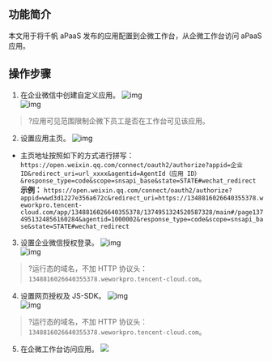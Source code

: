 ## 功能简介
本文用于将千帆 aPaaS 发布的应用配置到企微工作台，从企微工作台访问 aPaaS 应用。

##  操作步骤
1. 在企业微信中创建自定义应用。
![img](https://main.qcloudimg.com/raw/938d7609d6da6ae22af17eaa988b1572.png)        
![img](https://main.qcloudimg.com/raw/f88800d44dd9d797dae5ec5a27986081.png)        
>?应用可见范围限制企微下员工是否在工作台可见该应用。
2. 设置应用主页。
![img](https://main.qcloudimg.com/raw/de2daa8effc0e7f65c849d6ec7522621.png)        
 - 主页地址按照如下的方式进行拼写：
`https://open.weixin.qq.com/connect/oauth2/authorize?appid=企业ID&redirect_uri=url_xxxx&agentid=AgentId（应用 ID）&response_type=code&scope=snsapi_base&state=STATE#wechat_redirect`
**示例：**
`https://open.weixin.qq.com/connect/oauth2/authorize?appid=wwd3d1227e356a672c&redirect_uri=https://1348816026640355378.weworkpro.tencent-cloud.com/app/1348816026640355378/1374951324520587328/main#/page1374951324856160284&agentid=1000002&response_type=code&scope=snsapi_base&state=STATE#wechat_redirect`
3. 设置企业微信授权登录。
 ![img](https://main.qcloudimg.com/raw/4783bef1bce0ee6f091fca4b70de0184.png)        
![img](https://main.qcloudimg.com/raw/5b77bc83124c8380f7f743f1a639180d.png)        
>?运行态的域名，不加 HTTP 协议头：`1348816026640355378.weworkpro.tencent-cloud.com`。
4. 设置网页授权及 JS-SDK。
 ![img](https://main.qcloudimg.com/raw/9d05f06e2268ada09d1b7757950d541b.png)        
 ![img](https://main.qcloudimg.com/raw/5375679488cbc37931930b6b8a7d651a.png)        
>?运行态的域名，不加 HTTP 协议头：`1348816026640355378.weworkpro.tencent-cloud.com`。
5. 在企微工作台访问应用。
![](https://main.qcloudimg.com/raw/824356317ed82a5f75fddf4e8f30d373.png)   
